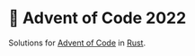# 🎄 Advent of Code 2022

Solutions for [Advent of Code](https://adventofcode.com/) in [Rust](https://www.rust-lang.org/).
